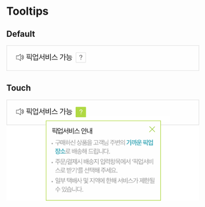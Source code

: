 # Tooltips

## Default

![](../.gitbook/assets/untitled-95b56050-91de-44de-9bc3-6085ddc04131.png)

## Touch

![](../.gitbook/assets/untitled-b13e9483-734d-425e-aa77-9f02c4f1c816.png)

